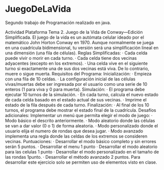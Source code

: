 # JuegoDeLaVida
Segundo trabajo de Programación realizado en java.

Actividad Plataforma Tema 2.
Juego de la Vida de Conway—Edición Simplificada.
El juego de la vida es un autómata celular ideado por el matemático John Horton Conway en 1970. Aunque
normalmente se juega en una cuadrícula bidimensional, tu versión será una simplificación lineal en una
dimensión (una fila de células).
Reglas Simplificadas:
· Cada celda puede vivir o morir en cada turno.
· Cada celda tiene dos vecinas adyacentes (excepto en los extremos).
· Una celda vive en el siguiente turno si exactamente una de sus dos vecinas está viva. De lo
contrario, muere o sigue muerta.
Requisitos del Programa:
Inicialización:
· Empieza con una fila de 10 celdas.
· La configuración inicial de las células vivas/muertas debe ser ingresada por el usuario como una
serie de 10 enteros (1 para viva y 0 para muerta).
Simulación:
· El programa debe ejecutar 10 turnos de la simulación.
· En cada turno, calcula el nuevo estado de cada celda basado en el estado actual de sus vecinas.
· Imprime el estado de la fila después de cada turno.
Finalización:
· Al final de los 10 turnos, el programa debe mostrar el estado final de la cuadrícula.
Desafíos adicionales:
Implementar un menú que permita elegir el modo de juego:
· Modo básico el descrito anteriormente.
· Modo aleatorio donde las células se van a dar valor (0 o 1) de forma aleatoria.
· Modo personalizado donde el usuario elija el numero de rondas que desea jugar.
· Modo avanzado implementa una regla donde las celdas de los extremos se consideren vecinas.
Puntuaciones:
· Desarrollar el modo básico completo y sin errores serán 5 puntos.
· Desarrollar el menu 1 punto
· Desarrollar el modo aleatorio para las celulas 1 punto
· Desarrollar el modo personalizado en el tamaño de las rondas 1punto.
· Desarrollar el método avanzado 2 puntos.
Para desarrollar este ejercicio solo se permiten uso de elementos visto en clase.

